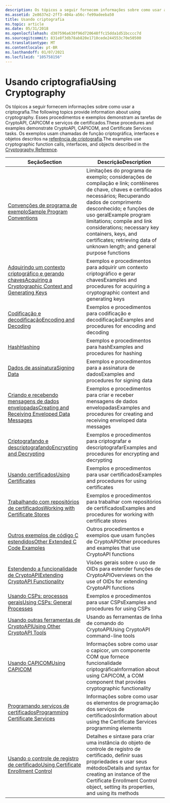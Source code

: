 ```yaml
---
description: Os tópicos a seguir fornecem informações sobre como usar a criptografia.
ms.assetid: 2e8637e2-2ff3-404a-a56c-fe99adeeba50
title: Usando criptografia
ms.topic: article
ms.date: 05/31/2018
ms.openlocfilehash: d307596a630f96d720648ffc15dda1d51bcccc7d
ms.sourcegitcommit: 831e8f3db78ab820e1710cede244553c70e50500
ms.translationtype: MT
ms.contentlocale: pt-BR
ms.lasthandoff: 01/07/2021
ms.locfileid: "105758156"
---
```

# <a name="using-cryptography"></a><span data-ttu-id="46de8-103">Usando criptografia</span><span class="sxs-lookup"><span data-stu-id="46de8-103">Using Cryptography</span></span>

<span data-ttu-id="46de8-104">Os tópicos a seguir fornecem informações sobre como usar a criptografia.</span><span class="sxs-lookup"><span data-stu-id="46de8-104">The following topics provide information about using cryptography.</span></span> <span data-ttu-id="46de8-105">Esses procedimentos e exemplos demonstram as tarefas de CryptoAPI, CAPICOM e serviços de certificados.</span><span class="sxs-lookup"><span data-stu-id="46de8-105">These procedures and examples demonstrate CryptoAPI, CAPICOM, and Certificate Services tasks.</span></span> <span data-ttu-id="46de8-106">Os exemplos usam chamadas de função criptográfica, interfaces e objetos descritos na [referência de criptografia](cryptography-reference.md).</span><span class="sxs-lookup"><span data-stu-id="46de8-106">The examples use cryptographic function calls, interfaces, and objects described in the [Cryptography Reference](cryptography-reference.md).</span></span>



| <span data-ttu-id="46de8-107">Seção</span><span class="sxs-lookup"><span data-stu-id="46de8-107">Section</span></span>                                                                                                            | <span data-ttu-id="46de8-108">Descrição</span><span class="sxs-lookup"><span data-stu-id="46de8-108">Description</span></span>                                                                                                                                                                      |
|--------------------------------------------------------------------------------------------------------------------|----------------------------------------------------------------------------------------------------------------------------------------------------------------------------------|
| [<span data-ttu-id="46de8-109">Convenções de programa de exemplo</span><span class="sxs-lookup"><span data-stu-id="46de8-109">Sample Program Conventions</span></span>](sample-program-conventions.md)                                                       | <span data-ttu-id="46de8-110">Limitações do programa de exemplo; considerações de compilação e link; contêineres de chave, chaves e certificados necessários; Recuperando dados de comprimento desconhecido; e funções de uso geral</span><span class="sxs-lookup"><span data-stu-id="46de8-110">Example program limitations; compile and link considerations; necessary key containers, keys, and certificates; retrieving data of unknown length; and general purpose functions</span></span> |
| [<span data-ttu-id="46de8-111">Adquirindo um contexto criptográfico e gerando chaves</span><span class="sxs-lookup"><span data-stu-id="46de8-111">Acquiring a Cryptographic Context and Generating Keys</span></span>](acquiring-a-cryptographic-context-and-generating-keys.md) | <span data-ttu-id="46de8-112">Exemplos e procedimentos para adquirir um contexto criptográfico e gerar chaves</span><span class="sxs-lookup"><span data-stu-id="46de8-112">Examples and procedures for acquiring a cryptographic context and generating keys</span></span>                                                                                                |
| [<span data-ttu-id="46de8-113">Codificação e decodificação</span><span class="sxs-lookup"><span data-stu-id="46de8-113">Encoding and Decoding</span></span>](encoding-and-decoding.md)                                                                 | <span data-ttu-id="46de8-114">Exemplos e procedimentos para codificação e decodificação</span><span class="sxs-lookup"><span data-stu-id="46de8-114">Examples and procedures for encoding and decoding</span></span>                                                                                                                                |
| [<span data-ttu-id="46de8-115">Hash</span><span class="sxs-lookup"><span data-stu-id="46de8-115">Hashing</span></span>](hashing.md)                                                                                             | <span data-ttu-id="46de8-116">Exemplos e procedimentos para hash</span><span class="sxs-lookup"><span data-stu-id="46de8-116">Examples and procedures for hashing</span></span>                                                                                                                                              |
| [<span data-ttu-id="46de8-117">Dados de assinatura</span><span class="sxs-lookup"><span data-stu-id="46de8-117">Signing Data</span></span>](signing-data.md)                                                                                   | <span data-ttu-id="46de8-118">Exemplos e procedimentos para a assinatura de dados</span><span class="sxs-lookup"><span data-stu-id="46de8-118">Examples and procedures for signing data</span></span>                                                                                                                                         |
| [<span data-ttu-id="46de8-119">Criando e recebendo mensagens de dados envelopadas</span><span class="sxs-lookup"><span data-stu-id="46de8-119">Creating and Receiving Enveloped Data Messages</span></span>](creating-and-receiving-enveloped-data-messages.md)               | <span data-ttu-id="46de8-120">Exemplos e procedimentos para criar e receber mensagens de dados envelopadas</span><span class="sxs-lookup"><span data-stu-id="46de8-120">Examples and procedures for creating and receiving enveloped data messages</span></span>                                                                                                       |
| [<span data-ttu-id="46de8-121">Criptografando e descriptografando</span><span class="sxs-lookup"><span data-stu-id="46de8-121">Encrypting and Decrypting</span></span>](encrypting-and-decrypting.md)                                                         | <span data-ttu-id="46de8-122">Exemplos e procedimentos para criptografar e descriptografar</span><span class="sxs-lookup"><span data-stu-id="46de8-122">Examples and procedures for encrypting and decrypting</span></span>                                                                                                                            |
| [<span data-ttu-id="46de8-123">Usando certificados</span><span class="sxs-lookup"><span data-stu-id="46de8-123">Using Certificates</span></span>](using-certificates.md)                                                                       | <span data-ttu-id="46de8-124">Exemplos e procedimentos para usar certificados</span><span class="sxs-lookup"><span data-stu-id="46de8-124">Examples and procedures for using certificates</span></span>                                                                                                                                   |
| [<span data-ttu-id="46de8-125">Trabalhando com repositórios de certificados</span><span class="sxs-lookup"><span data-stu-id="46de8-125">Working with Certificate Stores</span></span>](working-with-certificate-stores.md)                                             | <span data-ttu-id="46de8-126">Exemplos e procedimentos para trabalhar com repositórios de certificados</span><span class="sxs-lookup"><span data-stu-id="46de8-126">Examples and procedures for working with certificate stores</span></span>                                                                                                                      |
| [<span data-ttu-id="46de8-127">Outros exemplos de código C estendidos</span><span class="sxs-lookup"><span data-stu-id="46de8-127">Other Extended C Code Examples</span></span>](other-extended-c-code-examples.md)                                               | <span data-ttu-id="46de8-128">Outros procedimentos e exemplos que usam funções de CryptoAPI</span><span class="sxs-lookup"><span data-stu-id="46de8-128">Other procedures and examples that use CryptoAPI functions</span></span>                                                                                                                       |
| [<span data-ttu-id="46de8-129">Estendendo a funcionalidade de CryptoAPI</span><span class="sxs-lookup"><span data-stu-id="46de8-129">Extending CryptoAPI Functionality</span></span>](extending-cryptoapi-functionality.md)                                         | <span data-ttu-id="46de8-130">Visões gerais sobre o uso de OIDs para estender funções de CryptoAPI</span><span class="sxs-lookup"><span data-stu-id="46de8-130">Overviews on the use of OIDs for extending CryptoAPI functions</span></span>                                                                                                                   |
| [<span data-ttu-id="46de8-131">Usando CSPs: processos gerais</span><span class="sxs-lookup"><span data-stu-id="46de8-131">Using CSPs: General Processes</span></span>](using-csps-general-processes.md)                                                  | <span data-ttu-id="46de8-132">Exemplos e procedimentos para usar CSPs</span><span class="sxs-lookup"><span data-stu-id="46de8-132">Examples and procedures for using CSPs</span></span>                                                                                                                                           |
| [<span data-ttu-id="46de8-133">Usando outras ferramentas de CryptoAPI</span><span class="sxs-lookup"><span data-stu-id="46de8-133">Using Other CryptoAPI Tools</span></span>](using-other-cryptoapi-tools.md)                                                     | <span data-ttu-id="46de8-134">Usando as ferramentas de linha de comando do CryptoAPI</span><span class="sxs-lookup"><span data-stu-id="46de8-134">Using CryptoAPI command-line tools</span></span>                                                                                                                                               |
| [<span data-ttu-id="46de8-135">Usando CAPICOM</span><span class="sxs-lookup"><span data-stu-id="46de8-135">Using CAPICOM</span></span>](using-capicom.md)                                                                                 | <span data-ttu-id="46de8-136">Informações sobre como usar o capicor, um componente COM que fornece funcionalidade criptográfica</span><span class="sxs-lookup"><span data-stu-id="46de8-136">Information about using CAPICOM, a COM component that provides cryptographic functionality</span></span>                                                                                       |
| [<span data-ttu-id="46de8-137">Programando serviços de certificados</span><span class="sxs-lookup"><span data-stu-id="46de8-137">Programming Certificate Services</span></span>](programming-certificate-services.md)                                           | <span data-ttu-id="46de8-138">Informações sobre como usar os elementos de programação dos serviços de certificados</span><span class="sxs-lookup"><span data-stu-id="46de8-138">Information about using the Certificate Services programming elements</span></span>                                                                                                            |
| [<span data-ttu-id="46de8-139">Usando o controle de registro de certificado</span><span class="sxs-lookup"><span data-stu-id="46de8-139">Using Certificate Enrollment Control</span></span>](using-certificate-enrollment-control.md)                                   | <span data-ttu-id="46de8-140">Detalhes e sintaxe para criar uma instância do objeto de controle de registro de certificado, definir suas propriedades e usar seus métodos</span><span class="sxs-lookup"><span data-stu-id="46de8-140">Details and syntax for creating an instance of the Certificate Enrollment Control object, setting its properties, and using its methods</span></span>                                          |



 

 

 



